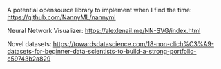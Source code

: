 A potential opensource library to implement when I find the time: https://github.com/NannyML/nannyml

Neural Network Visualizer: https://alexlenail.me/NN-SVG/index.html

Novel datasets: https://towardsdatascience.com/18-non-clich%C3%A9-datasets-for-beginner-data-scientists-to-build-a-strong-portfolio-c59743b2a829
